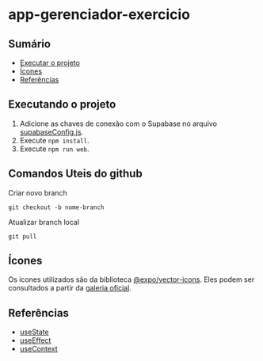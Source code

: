 # app-gerenciador-exercicio

## Sumário

- [Executar o projeto](#executando-o-projeto)
- [Ícones](#ícones)
- [Referências](#referências)

## Executando o projeto

1. Adicione as chaves de conexão com o Supabase no arquivo [supabaseConfig.js](./src/config/supabaseConfig.js).
2. Execute `npm install`.
3. Execute `npm run web`.

## Comandos Uteis do github

Criar novo branch
```
git checkout -b nome-branch
```
Atualizar branch local
```
git pull
```

## Ícones

Os ícones utilizados são da biblioteca [@expo/vector-icons](https://docs.expo.dev/guides/icons/#expovector-icons). Eles podem ser consultados a partir da [galeria oficial](https://icons.expo.fyi/Index).

## Referências

- [useState](https://react.dev/reference/react/useState)
- [useEffect](https://react.dev/reference/react/useEffect)
- [useContext](https://react.dev/reference/react/useContext)